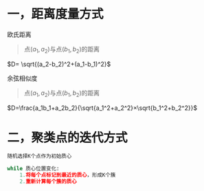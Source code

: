 # 一，距离度量方式

欧氏距离

> 点$(a_1,a_2)$与点$(b_1,b_2)$的距离

$D= \sqrt{(a_2-b_2)^2+(a_1-b_1)^2}$

余弦相似度

> 点$(a_1,a_2)$与点$(b_1,b_2)$的距离

$D=\frac{a_1b_1+a_2b_2}{\sqrt{a_1^2+a_2^2}×\sqrt{b_1^2+b_2^2}}$

# 二，聚类点的迭代方式

```python
随机选择K个点作为初始质心 

while 质心位置变化:  
    1.将每个点标记到最近的质心，形成K个簇
    2.重新计算每个簇的质心
```
